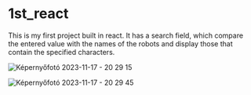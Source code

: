 # 1st_react
This is my first project built in react. It has a search field, which compare the entered value with the names of the robots and display those that contain the specified characters.

![Képernyőfotó 2023-11-17 - 20 29 15](https://github.com/FullSteakDev/1st_react/assets/78823085/c9bca95a-bf8c-4c66-b309-4351bc94d68f)

![Képernyőfotó 2023-11-17 - 20 29 45](https://github.com/FullSteakDev/1st_react/assets/78823085/60acacc2-4804-4557-9596-6880cfc656c4)
